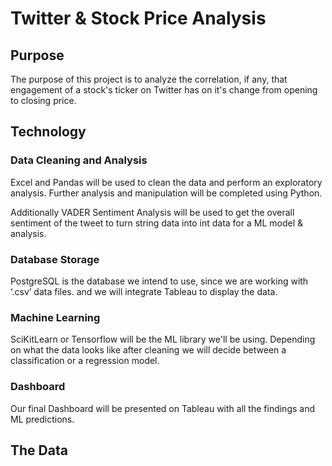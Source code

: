 # Twitter & Stock Price Analysis  

## Purpose 

The purpose of this project is to analyze the correlation, if any, that engagement of a stock's ticker on Twitter has on it's change from opening to closing price. 

## Technology 

### Data Cleaning and Analysis
Excel and Pandas will be used to clean the data and perform an exploratory analysis. Further analysis and manipulation will be completed using Python. 


Additionally VADER Sentiment Analysis will be used to get the overall sentiment of the tweet to turn string data into int data for a ML model & analysis.


### Database Storage
PostgreSQL is the database we intend to use, since we are working with ‘.csv’ data files. and we will integrate Tableau to display the data.


### Machine Learning
SciKitLearn or Tensorflow will be  the ML library we'll be using. Depending on what the data looks like after cleaning we will decide between a classification or a regression model. 


### Dashboard
Our final Dashboard will be presented on Tableau with all the findings and ML predictions.

## The Data 


